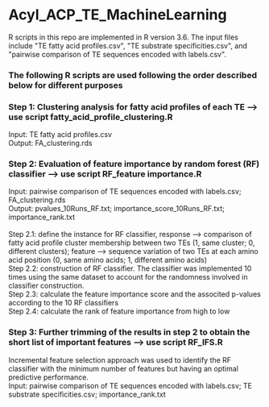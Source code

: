 # Acyl_ACP_TE_MachineLearning
R scripts in this repo are implemented in R version 3.6.
The input files include "TE fatty acid profiles.csv", "TE substrate specificities.csv", and "pairwise comparison of TE sequences encoded with labels.csv".

### The following R scripts are used following the order described below for different purposes
### Step 1: Clustering analysis for fatty acid profiles of each TE --> use script fatty_acid_profile_clustering.R
Input: TE fatty acid profiles.csv <br>
Output: FA_clustering.rds <br>
### Step 2: Evaluation of feature importance by random forest (RF) classifier --> use script RF_feature importance.R
Input: pairwise comparison of TE sequences encoded with labels.csv; FA_clustering.rds <br>
Output: pvalues_10Runs_RF.txt; importance_score_10Runs_RF.txt; importance_rank.txt <br>
<br>
Step 2.1: define the instance for RF classifier, response --> comparison of fatty acid profile cluster membership between two TEs (1, same cluster; 0, different clusters); feature --> sequence variation of two TEs at each amino acid position (0, same amino acids; 1, different amino acids)<br>
Step 2.2: construction of RF classifier. The classifier was implemented 10 times using the same dataset to account for the randomness involved in classifier construction.<br>
Step 2.3: calculate the feature importance score and the associted p-values according to the 10 RF classifiers<br>
Step 2.4: calculate the rank of feature importance from high to low <br>

### Step 3: Further trimming of the results in step 2 to obtain the short list of important features --> use script RF_IFS.R
Incremental feature selection approach was used to identify the RF classifier with the minimum number of features but having an optimal predictive performance. <br>
Input: pairwise comparison of TE sequences encoded with labels.csv; TE substrate specificities.csv; importance_rank.txt <br>
